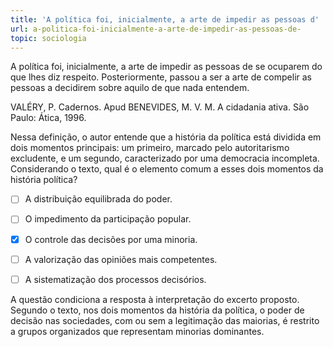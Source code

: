 ```yaml
---
title: 'A política foi, inicialmente, a arte de impedir as pessoas d'
url: a-politica-foi-inicialmente-a-arte-de-impedir-as-pessoas-de-
topic: sociologia
---
```



A política foi, inicialmente, a arte de impedir as pessoas de se ocuparem do que lhes diz respeito. Posteriormente, passou a ser a arte de compelir as pessoas a decidirem sobre aquilo de que nada entendem.

VALÉRY, P. Cadernos. Apud BENEVIDES, M. V. M. A cidadania ativa. São Paulo: Ática, 1996.

Nessa definição, o autor entende que a história da política está dividida em dois momentos principais: um primeiro, marcado pelo autoritarismo excludente, e um segundo, caracterizado por uma democracia incompleta. Considerando o texto, qual é o elemento comum a esses dois momentos da história política?



- [ ] A distribuição equilibrada do poder.
- [ ] O impedimento da participação popular.
- [x] O controle das decisões por uma minoria.
- [ ] A valorização das opiniões mais competentes.
- [ ] A sistematização dos processos decisórios.


A questão condiciona a resposta à interpretação do excerto proposto. Segundo o texto, nos dois momentos da história da política, o poder de decisão nas sociedades, com ou sem a legitimação das maiorias, é restrito a grupos organizados que representam minorias dominantes.
